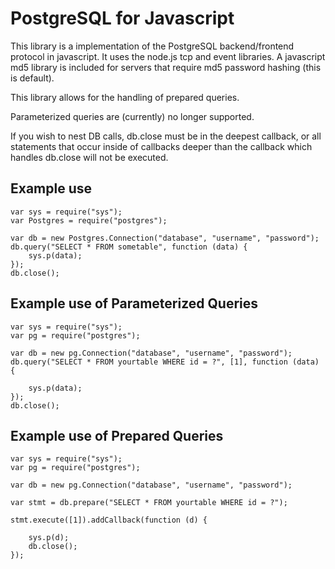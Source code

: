 # PostgreSQL for Javascript

This library is a implementation of the PostgreSQL backend/frontend protocol in javascript.
It uses the node.js tcp and event libraries.  A javascript md5 library is included for servers that require md5 password hashing (this is default).

This library allows for the handling of prepared queries.

Parameterized queries are (currently) no longer supported.

If you wish to nest DB calls, db.close must be in the deepest callback, or all statements that occur inside of callbacks deeper than the callback which handles db.close will not be executed.

## Example use

	var sys = require("sys");
	var Postgres = require("postgres");

	var db = new Postgres.Connection("database", "username", "password");
	db.query("SELECT * FROM sometable", function (data) {
		sys.p(data);
	});
	db.close();

## Example use of Parameterized Queries

    var sys = require("sys");
    var pg = require("postgres");
    
    var db = new pg.Connection("database", "username", "password");
    db.query("SELECT * FROM yourtable WHERE id = ?", [1], function (data) {
        
        sys.p(data);
    });
    db.close();

## Example use of Prepared Queries

    var sys = require("sys");
    var pg = require("postgres");
    
    var db = new pg.Connection("database", "username", "password");
    
    var stmt = db.prepare("SELECT * FROM yourtable WHERE id = ?");
    
    stmt.execute([1]).addCallback(function (d) {
        
        sys.p(d);
        db.close();
    });
    

